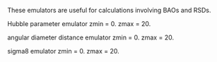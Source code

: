 These emulators are useful for calculations involving BAOs and RSDs. 

Hubble parameter emulator
zmin = 0.
zmax = 20.

angular diameter distance emulator
zmin = 0.
zmax = 20.

sigma8 emulator
zmin = 0.
zmax = 20.
